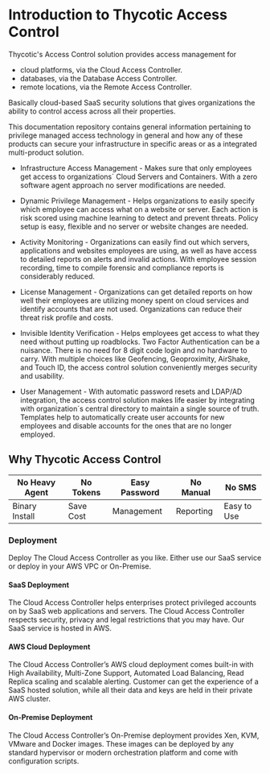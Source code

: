 [title]: # (Introduction)
[tags]: # (thycotic access control)
[priority]: # (1)
# Introduction to Thycotic Access Control

Thycotic's Access Control solution provides access management for

- cloud platforms, via the Cloud Access Controller.
- databases, via the Database Access Controller.
- remote locations, via the Remote Access Controller.

Basically cloud-based SaaS security solutions that gives organizations the ability to control access across all their properties.

This documentation repository contains general information pertaining to privilege managed access technology in general and how any of these products can secure your infrastructure in specific areas or as a integrated multi-product solution.

* Infrastructure Access Management - Makes sure that only employees get access to organizations´ Cloud Servers and Containers. With a zero software agent approach no server modifications are needed.

* Dynamic Privilege Management - Helps organizations to easily specify which employee can access what on a website or server. Each action is risk scored using machine learning to detect and prevent threats. Policy setup is easy, flexible and no server or website changes are needed.

* Activity Monitoring - Organizations can easily find out which servers, applications and websites employees are using, as well as have access to detailed reports on alerts and invalid actions. With employee session recording, time to compile forensic and compliance reports is considerably reduced.

* License Management - Organizations can get detailed reports on how well their employees are utilizing money spent on cloud services and identify accounts that are not used. Organizations can reduce their threat risk profile and costs.

* Invisible Identity Verification - Helps employees get access to what they need without putting up roadblocks. Two Factor Authentication can be a nuisance. There is no need for 8 digit code login and no hardware to carry. With multiple choices like Geofencing, Geoproximity, AirShake, and Touch ID, the access control solution conveniently merges security and usability.

* User Management - With automatic password resets and LDAP/AD integration, the access control solution makes life easier by integrating with organization´s central directory to maintain a single source of truth. Templates help to automatically create user accounts for new employees and disable accounts for the ones that are no longer employed.

## Why Thycotic Access Control

| No Heavy Agent | No Tokens | Easy Password | No Manual | No SMS |
| ----- | ----- | ----- | ----- | ----- |
| Binary Install | Save Cost | Management | Reporting | Easy to Use |

### Deployment

Deploy The Cloud Access Controller as you like. Either use our SaaS service or deploy in your AWS
VPC or On-Premise.

#### SaaS Deployment

The Cloud Access Controller helps enterprises protect privileged accounts on by SaaS web
applications and servers. The Cloud Access Controller respects security, privacy and legal
restrictions that you may have. Our SaaS service is hosted in AWS.

#### AWS Cloud Deployment

The Cloud Access Controller’s AWS cloud deployment comes built-in with High Availability,
Multi-Zone Support, Automated Load Balancing, Read Replica scaling and scalable
alerting. Customer can get the experience of a SaaS hosted solution, while all
their data and keys are held in their private AWS cluster.

#### On-Premise Deployment

The Cloud Access Controller’s On-Premise deployment provides Xen, KVM, VMware and Docker images.
These images can be deployed by any standard hypervisor or modern orchestration
platform and come with configuration scripts.
